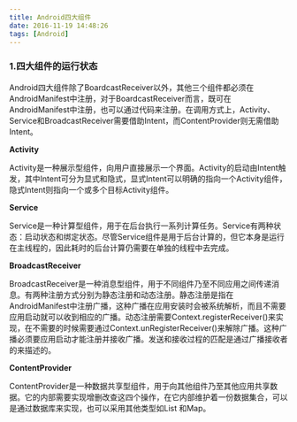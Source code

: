 ```yaml
---
title: Android四大组件
date: 2016-11-19 14:48:26
tags: [Android]
---
```


### 1.四大组件的运行状态

Android四大组件除了BoardcastReceiver以外，其他三个组件都必须在AndroidManifest中注册，对于BoardcastReceiver而言，既可在AndroidManifest中注册，也可以通过代码来注册。在调用方式上，Activity、Service和BroadcastReceiver需要借助Intent，而ContentProvider则无需借助Intent。

**Activity**

Activity是一种展示型组件，向用户直接展示一个界面。Activity的启动由Intent触发，其中Intent可分为显式和隐式，显式Intent可以明确的指向一个Activity组件，隐式Intent则指向一个或多个目标Activity组件。

**Service**

Service是一种计算型组件，用于在后台执行一系列计算任务。Service有两种状态：启动状态和绑定状态。尽管Service组件是用于后台计算的，但它本身是运行在主线程的，因此耗时的后台计算仍需要在单独的线程中去完成。

**BroadcastReceiver**

BroadcastReceiver是一种消息型组件，用于不同组件乃至不同应用之间传递消息。有两种注册方式分别为静态注册和动态注册。静态注册是指在AndroidManifest中注册广播，这种广播在应用安装时会被系统解析，而且不需要应用启动就可以收到相应的广播。动态注册需要Context.registerReceiver()来实现，在不需要的时候需要通过Context.unRegisterReceiver()来解除广播。这种广播必须要应用启动才能注册并接收广播。发送和接收过程的匹配是通过广播接收者的<intent-filter>来描述的。

**ContentProvider**

ContentProvider是一种数据共享型组件，用于向其他组件乃至其他应用共享数据。它的内部需要实现增删改查这四个操作，在它内部维护着一份数据集合，可以是通过数据库来实现，也可以采用其他类型如List 和Map。